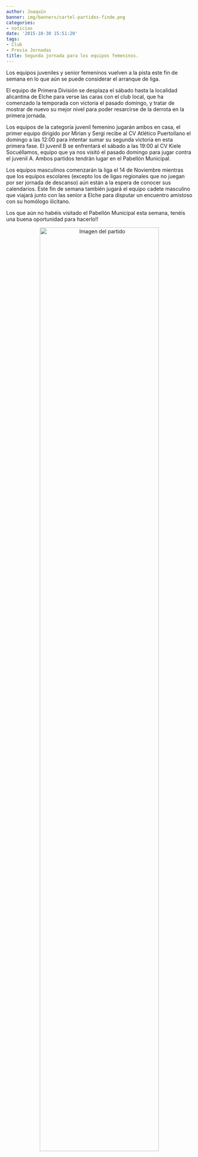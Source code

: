 ```yaml
---
author: Joaquín
banner: img/banners/cartel-partidos-finde.png
categories:
- noticias
date: '2015-10-30 15:51:20'
tags:
- Club
- Previa Jornadas
title: Segunda jornada para los equipos femeninos.
---
```


Los equipos juveniles y senior femeninos vuelven a la pista este fin de semana en lo que aún se puede considerar el arranque de liga.

El equipo de Primera División se desplaza el sábado hasta la localidad alicantina de Elche para verse las caras con el club local, que ha comenzado la temporada con victoria el pasado domingo, y tratar de mostrar de nuevo su mejor nivel para poder resarcirse de la derrota en la primera jornada.

Los equipos de la categoría juvenil femenino jugarán ambos en casa, el primer equipo dirigido por Mirian y Sergi recibe al CV Atlético Puertollano el domingo a las 12:00 para intentar sumar su segunda victoria en esta primera fase. El juvenil B se enfrentará el sábado a las 19:00 al CV Kiele Socuéllamos, equipo que ya nos visitó el pasado domingo para jugar contra el juvenil A. Ambos partidos tendrán lugar en el Pabellón Municipal.

Los equipos masculinos comenzarán la liga el 14 de Noviembre mientras que los equipos escolares (excepto los de ligas regionales que no juegan por ser jornada de descanso) aún están a la espera de conocer sus calendarios. Este fin de semana también jugará el equipo cadete masculino que viajará junto con las senior a Elche para disputar un encuentro amistoso con su homólogo ilicitano. 

Los que aún no habéis visitado el Pabellón Municipal esta semana, tenéis una buena oportunidad para hacerlo!!

<center>
<a target="_new" href="http://www.advmiguelturra.org/img/banners/cartel-partidos-finde.png"> 
<img alt="Imagen del partido" width="80%" align="center" src="http://www.advmiguelturra.org/img/banners/cartel-partidos-finde.png"/> </a> </center>

